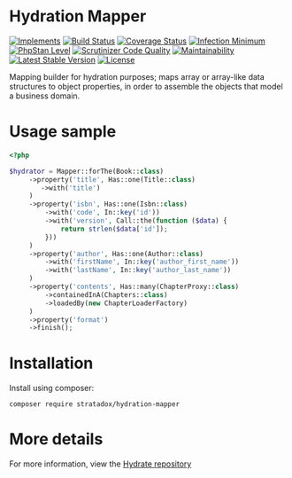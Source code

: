 # Hydration Mapper

[![Implements](https://img.shields.io/badge/contracts-github-blue.svg)](https://github.com/Stratadox/HydrationMapperContracts)
[![Build Status](https://travis-ci.org/Stratadox/HydrationMapper.svg?branch=master)](https://travis-ci.org/Stratadox/HydrationMapper)
[![Coverage Status](https://coveralls.io/repos/github/Stratadox/HydrationMapper/badge.svg?branch=master)](https://coveralls.io/github/Stratadox/HydrationMapper?branch=master)
[![Infection Minimum](https://img.shields.io/badge/msi-100-brightgreen.svg)](https://travis-ci.org/Stratadox/HydrationMapping)
[![PhpStan Level](https://img.shields.io/badge/phpstan-7-brightgreen.svg)](https://travis-ci.org/Stratadox/HydrationMapping)
[![Scrutinizer Code Quality](https://scrutinizer-ci.com/g/Stratadox/HydrationMapper/badges/quality-score.png?b=master)](https://scrutinizer-ci.com/g/Stratadox/HydrationMapper/?branch=master)
[![Maintainability](https://api.codeclimate.com/v1/badges/6370c294ff33dec95c25/maintainability)](https://codeclimate.com/github/Stratadox/HydrationMapper/maintainability)
[![Latest Stable Version](https://poser.pugx.org/stratadox/hydration-mapper/v/stable)](https://packagist.org/packages/stratadox/hydration-mapper)
[![License](https://poser.pugx.org/stratadox/hydration-mapper/license)](https://packagist.org/packages/stratadox/hydration-mapper)

Mapping builder for hydration purposes; maps array or array-like data structures to 
object properties, in order to assemble the objects that model a business domain.

# Usage sample

```php
<?php

$hydrator = Mapper::forThe(Book::class)
     ->property('title', Has::one(Title::class)
        ->with('title')
     )
     ->property('isbn', Has::one(Isbn::class)
         ->with('code', In::key('id'))
         ->with('version', Call::the(function ($data) {
             return strlen($data['id']);
         }))
     )
     ->property('author', Has::one(Author::class)
         ->with('firstName', In::key('author_first_name'))
         ->with('lastName', In::key('author_last_name'))
     )
     ->property('contents', Has::many(ChapterProxy::class)
         ->containedInA(Chapters::class)
         ->loadedBy(new ChapterLoaderFactory)
     )
     ->property('format')
     ->finish();

```

# Installation

Install using composer:

`composer require stratadox/hydration-mapper`


# More details

For more information, view the [Hydrate repository](https://github.com/Stratadox/Hydrate)
